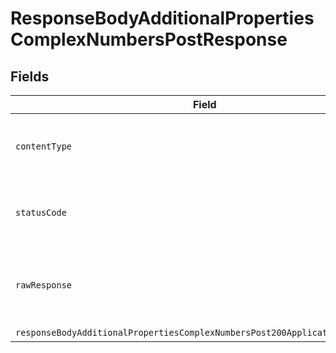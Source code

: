 # ResponseBodyAdditionalPropertiesComplexNumbersPostResponse


## Fields

| Field                                                                                                                                                                   | Type                                                                                                                                                                    | Required                                                                                                                                                                | Description                                                                                                                                                             |
| ----------------------------------------------------------------------------------------------------------------------------------------------------------------------- | ----------------------------------------------------------------------------------------------------------------------------------------------------------------------- | ----------------------------------------------------------------------------------------------------------------------------------------------------------------------- | ----------------------------------------------------------------------------------------------------------------------------------------------------------------------- |
| `contentType`                                                                                                                                                           | *String*                                                                                                                                                                | :heavy_check_mark:                                                                                                                                                      | HTTP response content type for this operation                                                                                                                           |
| `statusCode`                                                                                                                                                            | *Integer*                                                                                                                                                               | :heavy_check_mark:                                                                                                                                                      | HTTP response status code for this operation                                                                                                                            |
| `rawResponse`                                                                                                                                                           | [HttpResponse<byte[]>](https://docs.oracle.com/en/java/javase/11/docs/api/java.net.http/java/net/http/HttpResponse.html)                                                | :heavy_minus_sign:                                                                                                                                                      | Raw HTTP response; suitable for custom response parsing                                                                                                                 |
| `responseBodyAdditionalPropertiesComplexNumbersPost200ApplicationJSONObject`                                                                                            | [ResponseBodyAdditionalPropertiesComplexNumbersPost200ApplicationJSON](../../models/operations/ResponseBodyAdditionalPropertiesComplexNumbersPost200ApplicationJSON.md) | :heavy_minus_sign:                                                                                                                                                      | OK                                                                                                                                                                      |